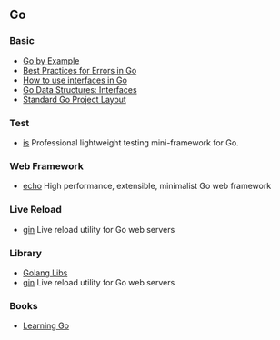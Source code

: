 ## Go

### Basic
- [Go by Example](https://gobyexample.com/) 
- [Best Practices for Errors in Go](https://justinas.org/best-practices-for-errors-in-go/)
- [How to use interfaces in Go](http://jordanorelli.com/post/32665860244/how-to-use-interfaces-in-go)
- [Go Data Structures: Interfaces](https://research.swtch.com/interfaces)
- [Standard Go Project Layout](https://github.com/golang-standards/project-layout)

### Test
- [is](https://github.com/matryer/is) Professional lightweight testing mini-framework for Go.

### Web Framework
- [echo](https://echo.labstack.com/) High performance, extensible, minimalist Go web framework

### Live Reload
- [gin](https://github.com/codegangsta/gin) Live reload utility for Go web servers

### Library
- [Golang Libs](https://golanglibs.com/)
- [gin](https://github.com/codegangsta/gin) Live reload utility for Go web servers

### Books
- [Learning Go](https://www.miek.nl/go/)
